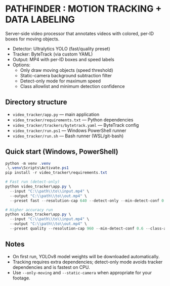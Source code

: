 # PATHFINDER : MOTION TRACKING + DATA LABELING

Server-side video processor that annotates videos with colored, per-ID boxes for moving objects.

- Detector: Ultralytics YOLO (fast/quality preset)
- Tracker: ByteTrack (via custom YAML)
- Output: MP4 with per-ID boxes and speed labels
- Options:
  - Only draw moving objects (speed threshold)
  - Static-camera background subtraction filter
  - Detect-only mode for maximum speed
  - Class allowlist and minimum detection confidence

## Directory structure
- `video_tracker/app.py` — main application
- `video_tracker/requirements.txt` — Python dependencies
- `video_tracker/trackers/bytetrack.yaml` — ByteTrack config
- `video_tracker/run.ps1` — Windows PowerShell runner
- `video_tracker/run.sh` — Bash runner (WSL/git-bash)

## Quick start (Windows, PowerShell)
```powershell
python -m venv .venv
.\.venv\Scripts\Activate.ps1
pip install -r video_tracker\requirements.txt

# Fast run (detect-only)
python video_tracker\app.py \ 
  --input "C:\\path\\to\\input.mp4" \ 
  --output "C:\\path\\to\\out.mp4" \ 
  --preset fast --resolution-cap 640 --detect-only --min-detect-conf 0.6 --class-allowlist horse

# Higher accuracy run
python video_tracker\app.py \ 
  --input "C:\\path\\to\\input.mp4" \ 
  --output "C:\\path\\to\\out.mp4" \ 
  --preset quality --resolution-cap 960 --min-detect-conf 0.6 --class-allowlist horse
```

## Notes
- On first run, YOLOv8 model weights will be downloaded automatically.
- Tracking requires extra dependencies; detect-only mode avoids tracker dependencies and is fastest on CPU.
- Use `--only-moving` and `--static-camera` when appropriate for your footage.
